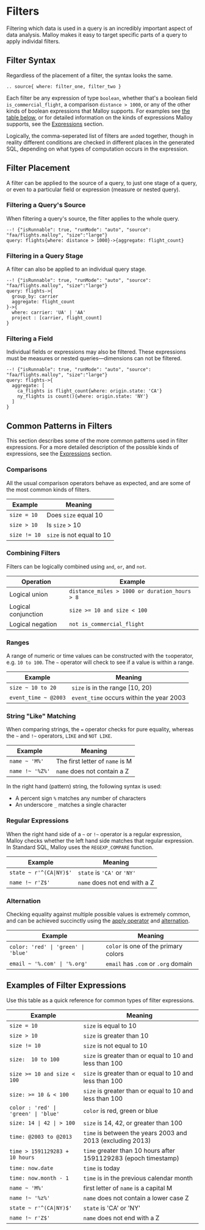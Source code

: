 # Filters

Filtering which data is used in a query is an incredibly important aspect of data analysis. Malloy makes it easy to target specific parts of a query to apply individal filters.

## Filter Syntax

Regardless of the placement of a filter, the syntax looks the same.

```malloy
.. source{ where: filter_one, filter_two }
```

Each filter be any expression of type `boolean`, whether that's a boolean field `is_commercial_flight`, a comparison `distance > 1000`, or any of the other kinds of boolean expressions that Malloy supports. For examples see [the table below](#examples-of-filter-expressions), or for detailed information on the kinds of expressions Malloy supports, see the [Expressions](expressions.md) section.

Logically, the comma-seperated list of filters are `and`ed together, though in reality different conditions are checked in different places in the generated SQL, depending on what types of computation occurs in the expression.

<!--
TODO "see where vs having for more information on how Malloy generates SQL for filters"
-->

## Filter Placement

A filter can be applied to the source of a query, to just one stage of a query, or even to a particular field or expression (measure or nested query).

### Filtering a Query's Source

When filtering a query's source, the filter applies to the whole query.

```malloy
--! {"isRunnable": true, "runMode": "auto", "source": "faa/flights.malloy", "size":"large"}
query: flights{where: distance > 1000}->{aggregate: flight_count}
```

### Filtering in a Query Stage

A filter can also be applied to an individual query stage.

```malloy
--! {"isRunnable": true, "runMode": "auto", "source": "faa/flights.malloy", "size":"large"}
query: flights->{
  group_by: carrier
  aggregate: flight_count
}->{
  where: carrier: 'UA' | 'AA'
  project : [carrier, flight_count]
}
```

### Filtering a Field

Individual fields or expressions may also be filtered. These expressions must be measures or nested queries—dimensions can not be filtered.

```malloy
--! {"isRunnable": true, "runMode": "auto", "source": "faa/flights.malloy", "size":"large"}
query: flights->{
  aggregate: [
    ca_flights is flight_count{where: origin.state: 'CA'}
    ny_flights is count(){where: origin.state: 'NY'}
  ]
}
```

## Common Patterns in Filters

This section describes some of the more common patterns used in filter expressions. For a more detailed description of the possible kinds of expressions, see the [Expressions](expressions.md) section.

### Comparisons

All the usual comparison operators behave as expected, and are some of the most common kinds of filters.

Example| Meaning
--- | ---
`size = 10` | Does `size` equal 10
`size > 10` | Is `size` > 10
`size != 10` | `size` is not equal to 10

### Combining Filters

Filters can be logically combined using `and`, `or`, and `not`.

Operation | Example
---|---
Logical union | `distance_miles > 1000 or duration_hours > 8`
Logical conjunction | `size >= 10 and size < 100`
Logical negation | `not is_commercial_flight`

### Ranges

A range of numeric or time values can be constructed
with the `to`operator, e.g. `10 to 100`. The `~` operator will check to
see if a value is within a range.

Example| Meaning
--- | ---
`size ~ 10 to 20` | `size` is in the range [10, 20)
`event_time ~ @2003` | `event_time` occurs within the year 2003

### String "Like" Matching

When comparing strings, the `=` operator checks for pure equality, whereas the `~` and `!~` operators, <code>LIKE</code> and <code>NOT LIKE</code>.

Example| Meaning
 --- | ---
`name ~ 'M%'` | The first letter of `name` is M
`name !~ '%Z%'` | `name` does not contain a Z

In the right hand (pattern) string, the following syntax is used:
* A percent sign <code>%</code> matches any number of characters
* An underscore <code>_</code> matches a single character

### Regular Expressions

When the right hand side of a `~` or `!~` operator is a regular expression,
Malloy checks whether the left hand side matches that regular expression. In Standard SQL, Malloy uses the <code>REGEXP_COMPARE</code> function.

Example| Meaning
 --- | ---
`state ~ r'^(CA\|NY)$'` | `state` is `'CA'` or `'NY'`
`name !~ r'Z$'` | `name` does not end with a Z

### Alternation

Checking equality against multiple possible values is extremely common, and can be achieved succinctly using the [apply operator](expressions.md#application) and [alternation](expressions.md#alternation).

Example| Meaning
 --- | ---
`color: 'red' \| 'green' \| 'blue'` | `color` is one of the primary colors
`email ~ '%.com' \| '%.org'` | `email` has `.com` or `.org` domain

## Examples of Filter Expressions

Use this table as a quick reference for common types of filter expressions.

Example| Meaning
 --- | ---
`size = 10` | `size` is equal to 10
`size > 10` | `size` is greater than 10
`size != 10` | `size` is not equal to 10
`size:  10 to 100` | `size` is greater than or equal to 10 and less than 100
`size >= 10 and size < 100` | `size` is greater than or equal to 10 and less than 100
`size: >= 10 & < 100` | `size` is greater than or equal to 10 and less than 100
`color : 'red' \| 'green' \| 'blue'` | `color` is red, green or blue
`size: 14 \| 42 \| > 100` | `size` is 14, 42, or greater than 100
`time: @2003 to @2013` | `time` is between the years 2003 and 2013 (excluding 2013)
`time > 1591129283 + 10 hours` | `time` greater than 10 hours after 1591129283 (epoch timestamp)
`time: now.date` | `time` is today
`time: now.month - 1` | `time` is in the previous calendar month
`name ~ 'M%'` | first letter of `name` is a capital M
`name !~ '%z%'` | `name` does not contain a lower case Z
`state ~ r'^(CA\|NY)$'` | `state` is 'CA' or 'NY'
`name !~ r'Z$'` | `name` does not end with a Z
